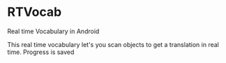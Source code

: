 # RTVocab

Real time Vocabulary in Android

This real time vocabulary let's you scan objects to get a translation in real time. 
Progress is saved
